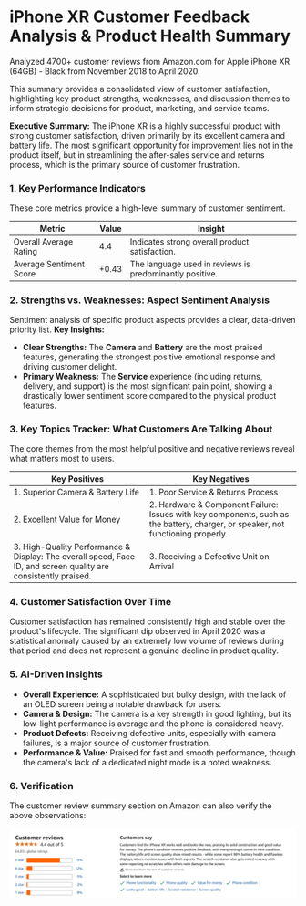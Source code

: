 # iPhone XR Customer Feedback Analysis & Product Health Summary

Analyzed 4700+ customer reviews from Amazon.com for Apple iPhone XR (64GB) - Black from November 2018 to April 2020.

This summary provides a consolidated view of customer satisfaction, highlighting key product strengths, weaknesses, and discussion themes to inform strategic decisions for product, marketing, and service teams.

**Executive Summary:** The iPhone XR is a highly successful product with strong customer satisfaction, driven primarily by its excellent camera and battery life. The most significant opportunity for improvement lies not in the product itself, but in streamlining the after-sales service and returns process, which is the primary source of customer frustration.

### 1\. Key Performance Indicators 

These core metrics provide a high-level summary of customer sentiment.

| Metric | Value | Insight |
| --- | --- | --- |
| Overall Average Rating |4.4| Indicates strong overall product satisfaction. |
| Average Sentiment Score |+0.43| The language used in reviews is predominantly positive. |

### 2\. Strengths vs. Weaknesses: Aspect Sentiment Analysis

Sentiment analysis of specific product aspects provides a clear, data-driven priority list.
**Key Insights:**

*   **Clear Strengths:** The **Camera** and **Battery** are the most praised features, generating the strongest positive emotional response and driving customer delight.
*   **Primary Weakness:** The **Service** experience (including returns, delivery, and support) is the most significant pain point, showing a drastically lower sentiment score compared to the physical product features.

### 3\. Key Topics Tracker: What Customers Are Talking About

The core themes from the most helpful positive and negative reviews reveal what matters most to users.

| Key Positives | Key Negatives |
| --- | --- |
| 1. Superior Camera & Battery Life | 1. Poor Service & Returns Process |
| 2. Excellent Value for Money | 2. Hardware & Component Failure: Issues with key components, such as the battery, charger, or speaker, not functioning properly. |
| 3. High-Quality Performance & Display: The overall speed, Face ID, and screen quality are consistently praised. | 3. Receiving a Defective Unit on Arrival|

### 4\. Customer Satisfaction Over Time

Customer satisfaction has remained consistently high and stable over the product's lifecycle. The significant dip observed in April 2020 was a statistical anomaly caused by an extremely low volume of reviews during that period and does not represent a genuine decline in product quality.

### 5\. AI-Driven Insights


*   **Overall Experience:** A sophisticated but bulky design, with the lack of an OLED screen being a notable drawback for users.
*   **Camera & Design:** The camera is a key strength in good lighting, but its low-light performance is average and the phone is considered heavy.
*   **Product Defects:** Receiving defective units, especially with camera failures, is a major source of customer frustration.
*   **Performance & Value:** Praised for fast and smooth performance, though the camera's lack of a dedicated night mode is a noted weakness.

### 6\. Verification

The customer review summary section on Amazon can also verify the above observations:

![Alt Text](./verification_amazon.png)
